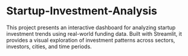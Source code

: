 # Startup-Investment-Analysis
This project presents an interactive dashboard for analyzing startup investment trends using real-world funding data. Built with Streamlit, it provides a visual exploration of investment patterns across sectors, investors, cities, and time periods.
